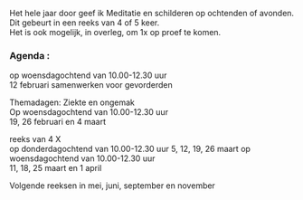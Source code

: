 Het hele jaar door geef ik Meditatie en schilderen op ochtenden of avonden. Dit gebeurt in een reeks van 4 of 5 keer.  
Het is ook mogelijk, in overleg,  om 1x op proef te komen.  



### Agenda  :    
op woensdagochtend van 10.00-12.30 uur  
12 februari  samenwerken voor gevorderden 

Themadagen: Ziekte en ongemak  
Op woensdagochtend van 10.00-12.30 uur  
19, 26 februari en 4 maart  

reeks van 4 X   
op donderdagochtend van 10.00-12.30 uur
5, 12, 19, 26 maart
op woensdagochtend  van  10.00-12.30 uur  
11, 18, 25  maart en  1 april  

Volgende reeksen in mei, juni, september en november  
   




